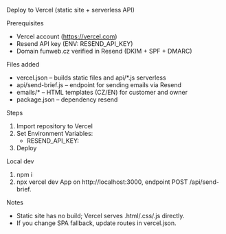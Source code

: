 Deploy to Vercel (static site + serverless API)

Prerequisites
- Vercel account (https://vercel.com)
- Resend API key (ENV: RESEND_API_KEY)
- Domain funweb.cz verified in Resend (DKIM + SPF + DMARC)

Files added
- vercel.json – builds static files and api/*.js serverless
- api/send-brief.js – endpoint for sending emails via Resend
- emails/* – HTML templates (CZ/EN) for customer and owner
- package.json – dependency resend

Steps
1) Import repository to Vercel
2) Set Environment Variables:
   - RESEND_API_KEY: <your-key>
3) Deploy

Local dev
1) npm i
2) npx vercel dev
App on http://localhost:3000, endpoint POST /api/send-brief.

Notes
- Static site has no build; Vercel serves .html/.css/.js directly.
- If you change SPA fallback, update routes in vercel.json.

